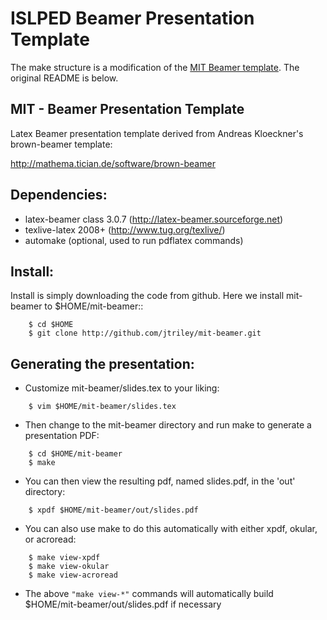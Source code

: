 ISLPED Beamer Presentation Template
===================================

The make structure is a modification of the [MIT Beamer template](https://github.com/jtriley/mit-beamer). The original README is below.

MIT - Beamer Presentation Template
----------------------------------

Latex Beamer presentation template derived from Andreas Kloeckner's brown-beamer template:

http://mathema.tician.de/software/brown-beamer

Dependencies:
-------------
* latex-beamer class 3.0.7 (http://latex-beamer.sourceforge.net)
* texlive-latex 2008+ (http://www.tug.org/texlive/)
* automake (optional, used to run pdflatex commands)

Install:
--------
Install is simply downloading the code from github. Here we install mit-beamer to $HOME/mit-beamer::
```
    $ cd $HOME
    $ git clone http://github.com/jtriley/mit-beamer.git
```

Generating the presentation:
----------------------------
- Customize mit-beamer/slides.tex to your liking:
```
    $ vim $HOME/mit-beamer/slides.tex
```
- Then change to the mit-beamer directory and run make to generate a presentation PDF:
```
    $ cd $HOME/mit-beamer
    $ make
```
- You can then view the resulting pdf, named slides.pdf, in the 'out' directory:
```
    $ xpdf $HOME/mit-beamer/out/slides.pdf
```
- You can also use make to do this automatically with either xpdf, okular, or acroread:
```
    $ make view-xpdf
    $ make view-okular
    $ make view-acroread
```
- The above `"make view-*"` commands will automatically build $HOME/mit-beamer/out/slides.pdf if necessary
